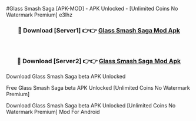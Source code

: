 #Glass Smash Saga [APK-MOD] - APK Unlocked - [Unlimited Coins No Watermark Premium] e3lhz



<div align="center">

<h3>🔴 Download [Server1] 👉👉 <a href="https://momento.my/?title=Glass_Smash_Saga">Glass Smash Saga Mod Apk</a></h3><br>

<h3>🔴 Download [Server2] 👉👉 <a href="https://momento.my/?title=Glass_Smash_Saga">Glass Smash Saga Mod Apk</a></h3>
</div>



Download Glass Smash Saga beta APK Unlocked

Free Glass Smash Saga beta APK Unlocked [Unlimited Coins No Watermark Premium]

Download Glass Smash Saga beta APK Unlocked [Unlimited Coins No Watermark Premium] Mod For Android
